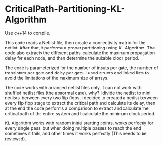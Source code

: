 # CriticalPath-Partitioning-KL-Algorithm
Use c++14 to compile.

This code reads a Netlist file, then create a connectivity matrix for the netlist. After that, it performs a proper partitioning using KL Algorithm. The code also extracts the different paths, calculate the maximum propagation delay for each node, and then determine the suitable clock period.

The code is parameterized for the number of inputs per gate, the number of transistors per gate and delay per gate. I used structs and linked lists to avoid the limitations of the maximum size of arrays.

The code works with arranged netlist files only, it can not work with shuffled netlist files (the abnormal case). why?
I divide the netlist to mini netlists, between every two flip flops, I decided to created a netlist between every flip flop stage to extract the critical path and calculate its delay, then at the end the code performs a comparison to extract and calculate the critical path of the entire system and t calculate the minimum clock period.

KL Algorithm works with random initial starting points, works perfectly for every single pass, but when doing multiple passes to reach 
the end sometimes it fails, and other times it works perfectly (This needs to be reviewed).
